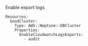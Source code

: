 
Enable export logs

```yaml---
Resources:
  GoodCluster:
    Type: AWS::Neptune::DBCluster
    Properties:
      EnableCloudwatchLogsExports:
        - audit

```


